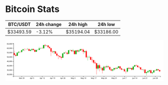 # Bitcoin Stats

BTC/USDT|24h change|24h high|24h low|
|---|---|---|---|
|$33493.59|-3.12%|$35194.04|$33186.00|

<img src="./chart.svg">
